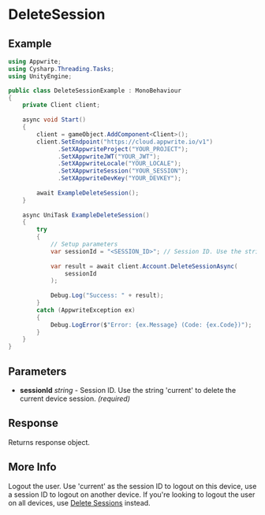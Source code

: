 # DeleteSession

## Example

```csharp
using Appwrite;
using Cysharp.Threading.Tasks;
using UnityEngine;

public class DeleteSessionExample : MonoBehaviour
{
    private Client client;
    
    async void Start()
    {
        client = gameObject.AddComponent<Client>();
        client.SetEndpoint("https://cloud.appwrite.io/v1")
              .SetXAppwriteProject("YOUR_PROJECT");
              .SetXAppwriteJWT("YOUR_JWT");
              .SetXAppwriteLocale("YOUR_LOCALE");
              .SetXAppwriteSession("YOUR_SESSION");
              .SetXAppwriteDevKey("YOUR_DEVKEY");
        
        await ExampleDeleteSession();
    }
    
    async UniTask ExampleDeleteSession()
    {
        try
        {
            // Setup parameters
            var sessionId = "<SESSION_ID>"; // Session ID. Use the string &#039;current&#039; to delete the current device session.
            
            var result = await client.Account.DeleteSessionAsync(
                sessionId
            );
            
            Debug.Log("Success: " + result);
        }
        catch (AppwriteException ex)
        {
            Debug.LogError($"Error: {ex.Message} (Code: {ex.Code})");
        }
    }
}
```

## Parameters

- **sessionId** *string* - Session ID. Use the string &#039;current&#039; to delete the current device session. *(required)*

## Response

Returns response object.
## More Info

Logout the user. Use &#039;current&#039; as the session ID to logout on this device, use a session ID to logout on another device. If you&#039;re looking to logout the user on all devices, use [Delete Sessions](https://appwrite.io/docs/references/cloud/client-web/account#deleteSessions) instead.
